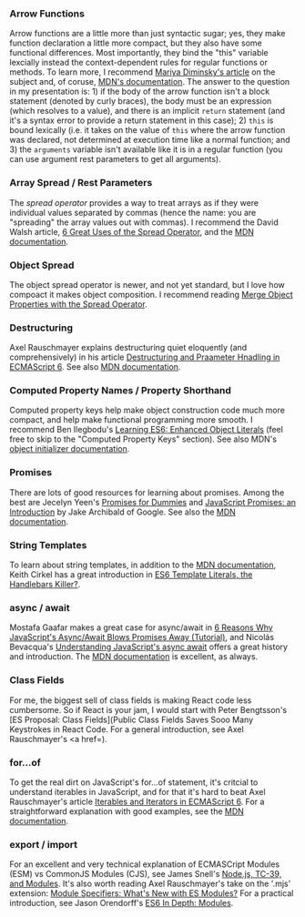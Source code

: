 ### Arrow Functions

Arrow functions are a little more than just syntactic sugar; yes, they make function declaration a little more compact, but they also have some functional differences. Most importantly, they bind the "this" variable lexcially instead the context-dependent rules for regular functions or methods. To learn more, I recommend [Mariya Diminsky's article](https://medium.freecodecamp.org/learn-es6-the-dope-way-part-ii-arrow-functions-and-the-this-keyword-381ac7a32881) on the subject and, of coruse, [MDN's documentation](https://developer.mozilla.org/en-US/docs/Web/JavaScript/Reference/Functions/Arrow_functions). The answer to the question in my presentation is: 1) if the body of the arrow function isn't a block statement (denoted by curly braces), the body must be an expression (which resolves to a value), and there is an implicit `return` statement (and it's a syntax error to provide a return statement in this case); 2) `this` is bound lexically (i.e. it takes on the value of `this` where the arrow function was declared, not determined at execution time like a normal function; and 3) the `arguments` variable isn't available like it is in a regular function (you can use argument rest parameters to get all arguments).

### Array Spread / Rest Parameters

The _spread operator_ provides a way to treat arrays as if they were individual values separated by commas (hence the name: you are "spreading" the array values out with commas). I recommend the David Walsh article, [6 Great Uses of the Spread Operator](https://davidwalsh.name/spread-operator), and the [MDN documentation](https://developer.mozilla.org/en-US/docs/Web/JavaScript/Reference/Operators/Spread_operator).

### Object Spread

The object spread operator is newer, and not yet standard, but I love how compoact it makes object composition. I recommend reading [Merge Object Properties with the Spread Operator](https://davidwalsh.name/merge-objects).

### Destructuring

Axel Rauschmayer explains destructuring quiet eloquently (and comprehensively) in his article [Destructuring and Praameter Hnadling in ECMAScript 6](http://2ality.com/2015/01/es6-destructuring.html). See also [MDN documentation](https://developer.mozilla.org/en-US/docs/Web/JavaScript/Reference/Operators/Destructuring_assignment).

### Computed Property Names / Property Shorthand

Computed property keys help make object construction code much more compact, and help make functional programming more smooth. I recommend Ben Ilegbodu's [Learning ES6: Enhanced Object Literals](http://www.benmvp.com/learning-es6-enhanced-object-literals/) (feel free to skip to the "Computed Property Keys" section). See also MDN's <a href="">object initializer documentation</a>.

### Promises

There are lots of good resources for learning about promises. Among the best are Jecelyn Yeen's [Promises for Dummies](https://scotch.io/tutorials/javascript-promises-for-dummies) and [JavaScript Promises: an Introduction](https://developers.google.com/web/fundamentals/primers/promises) by Jake Archibald of Google. See also the [MDN documentation](https://developer.mozilla.org/en-US/docs/Web/JavaScript/Reference/Global_Objects/Promise).

### String Templates

To learn about string templates, in addition to the [MDN documentation](https://developer.mozilla.org/en-US/docs/Web/JavaScript/Reference/Template_literals), Keith Cirkel has a great introduction in [ES6 Template Literals, the Handlebars Killer?](https://www.keithcirkel.co.uk/es6-template-literals/).

### async / await

Mostafa Gaafar makes a great case for async/await in [6 Reasons Why JavaScript's Async/Await Blows Promises Away (Tutorial)](https://hackernoon.com/6-reasons-why-javascripts-async-await-blows-promises-away-tutorial-c7ec10518dd9), and Nicolás Bevacqua's [Understanding JavaScript's async await](https://ponyfoo.com/articles/understanding-javascript-async-await) offers a great history and introduction. The <a href="">MDN documentation</a> is excellent, as always.

### Class Fields

For me, the biggest sell of class fields is making React code less cumbersome. So if React is your jam, I would start with Peter Bengtsson's [ES Proposal: Class Fields](Public Class Fields Saves Sooo Many Keystrokes in React Code</a>.  For a general introduction, see
Axel Rauschmayer's <a href=).

### for...of

To get the real dirt on JavaScript's for...of statement, it's critcial to understand iterables in JavaScript, and for that it's hard to beat Axel Rauschmayer's article [Iterables and Iterators in ECMAScript 6](http://2ality.com/2015/02/es6-iteration.html). For a straightforward explanation with good examples, see the [MDN documentation](https://developer.mozilla.org/en-US/docs/Web/JavaScript/Reference/Statements/for...of).

### export / import

For an excellent and very technical explanation of ECMASCript Modules (ESM) vs CommonJS Modules (CJS), see James Snell's [Node.js, TC-39, and Modules](https://hackernoon.com/node-js-tc-39-and-modules-a1118aecf95e). It's also worth reading Axel Rauschmayer's take on the '.mjs' extension: [Module Specifiers: What's New with ES Modules?](http://2ality.com/2017/05/es-module-specifiers.html) For a practical introduction, see Jason Orendorff's [ES6 In Depth: Modules](https://hacks.mozilla.org/2015/08/es6-in-depth-modules/).
